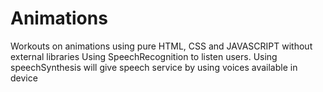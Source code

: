 # Animations
Workouts on animations using pure HTML, CSS and JAVASCRIPT without external libraries
Using SpeechRecognition to listen users.
Using speechSynthesis will give speech service by using voices available in device